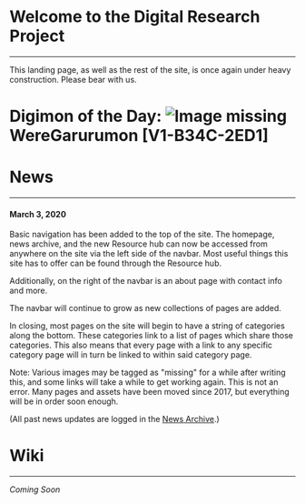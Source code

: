 # Welcome to the Digital Research Project
-----
This landing page, as well as the rest of the site, is once again under heavy construction. Please bear with us.

# Digimon of the Day: ![Image missing]({{site.baseurl}}/hosting/digimon-lcd-colored/weregaruru.png) WereGarurumon [V1-B34C-2ED1]


# News
-----
#### March 3, 2020
Basic navigation has been added to the top of the site. The homepage, news archive, and the new Resource hub can now be accessed from anywhere on the site via the left side of the navbar. Most useful things this site has to offer can be found through the Resource hub.

Additionally, on the right of the navbar is an about page with contact info and more.

The navbar will continue to grow as new collections of pages are added.

In closing, most pages on the site will begin to have a string of categories along the bottom. These categories link to a list of pages which share those categories. This also means that every page with a link to any specific category page will in turn be linked to within said category page.

Note: Various images may be tagged as "missing" for a while after writing this, and some links will take a while to get working again. This is not an error. Many pages and assets have been moved since 2017, but everything will be in order soon enough.

(All past news updates are logged in the [News Archive](news).)

# Wiki
-----
_Coming Soon_
